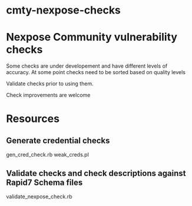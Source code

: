 cmty-nexpose-checks
===================

# Nexpose Community vulnerability checks

Some checks are under developement and have different levels of accuracy. At some point checks need to be sorted based on quality levels

Validate checks prior to using them.

Check improvements are welcome



# Resources

## Generate credential checks
gen_cred_check.rb
weak_creds.pl

## Validate checks and check descriptions against Rapid7 Schema files
validate_nexpose_check.rb

